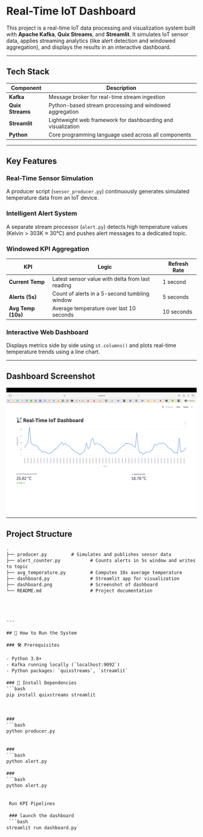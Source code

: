 # Real-Time IoT Dashboard

This project is a real-time IoT data processing and visualization system built with **Apache Kafka**, **Quix Streams**, and **Streamlit**. It simulates IoT sensor data, applies streaming analytics (like alert detection and windowed aggregation), and displays the results in an interactive dashboard.

---

## Tech Stack

| Component         | Description                                                   |
|------------------|---------------------------------------------------------------|
| **Kafka**         | Message broker for real-time stream ingestion                |
| **Quix Streams**  | Python-based stream processing and windowed aggregation      |
| **Streamlit**     | Lightweight web framework for dashboarding and visualization |
| **Python**        | Core programming language used across all components         |

---

## Key Features

### Real-Time Sensor Simulation
A producer script (`sensor_producer.py`) continuously generates simulated temperature data from an IoT device.

### Intelligent Alert System
A separate stream processor (`alert.py`) detects high temperature values (Kelvin > 303K ≈ 30°C) and pushes alert messages to a dedicated topic.

### Windowed KPI Aggregation

| KPI                  | Logic                                              | Refresh Rate |
|----------------------|----------------------------------------------------|--------------|
| **Current Temp**      | Latest sensor value with delta from last reading  | 1 second     |
| **Alerts (5s)**       | Count of alerts in a 5-second tumbling window     | 5 seconds    |
| **Avg Temp (10s)**    | Average temperature over last 10 seconds          | 10 seconds   |

### Interactive Web Dashboard
Displays metrics side by side using `st.columns()` and plots real-time temperature trends using a line chart.

---

## Dashboard Screenshot

![Real-Time IoT Dashboard](dashboard.png)


---

## Project Structure

```text
.
├── producer.py         # Simulates and publishes sensor data
├── alert_counter.py           # Counts alerts in 5s window and writes to topic
├── avg_temperature.py         # Computes 10s average temperature
├── dashboard.py               # Streamlit app for visualization
├── dashboard.png              # Screenshot of dashboard
└── README.md                  # Project documentation




---

## 🚀 How to Run the System

### 🛠️ Prerequisites

- Python 3.8+
- Kafka running locally (`localhost:9092`)
- Python packages: `quixstreams`, `streamlit`

### 🔌 Install Dependencies
```bash
pip install quixstreams streamlit



###
```bash
python producer.py


###
```bash
python alert.py

###
```bash
python alert.py


 Run KPI Pipelines

 ### launch the dashboard
 ```bash
streamlit run dashboard.py

